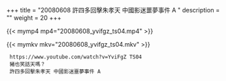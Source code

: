 +++
title = "20080608  許四多回擊朱孝天 中國影迷噩夢事件 A "
description = ""
weight = 20
+++

{{< mymp4 mp4="20080608_yvifgz_ts04.mp4" >}}

{{< mymkv mkv="20080608_yvifgz_ts04.mkv" >}}

     https://www.youtube.com/watch?v=YviFgZ TS04 
     豬也笑話天嗎？ 
     許四多回擊朱孝天 中國影迷噩夢事件 A 
